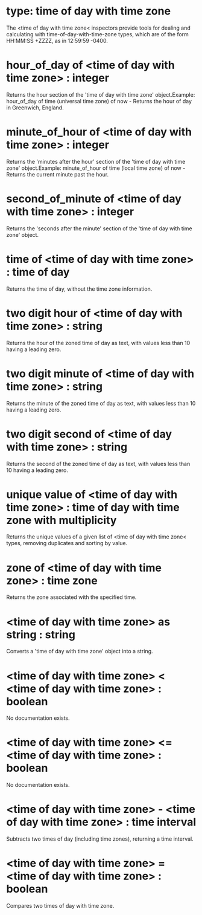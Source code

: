 # type: time of day with time zone

The &lt;time of day with time zone&lt; inspectors provide tools for dealing and calculating with time-of-day-with-time-zone types, which are of the form HH:MM:SS +ZZZZ, as in 12:59:59 -0400.

# hour_of_day of &lt;time of day with time zone&gt; : integer

Returns the hour section of the &#39;time of day with time zone&#39; object.Example: hour_of_day of time (universal time zone) of now - Returns the hour of day in Greenwich, England.

# minute_of_hour of &lt;time of day with time zone&gt; : integer

Returns the &#39;minutes after the hour&#39; section of the &#39;time of day with time zone&#39; object.Example: minute_of_hour of time (local time zone) of now - Returns the current minute past the hour.

# second_of_minute of &lt;time of day with time zone&gt; : integer

Returns the &#39;seconds after the minute&#39; section of the &#39;time of day with time zone&#39; object.

# time of &lt;time of day with time zone&gt; : time of day

Returns the time of day, without the time zone information.

# two digit hour of &lt;time of day with time zone&gt; : string

Returns the hour of the zoned time of day as text, with values less than 10 having a leading zero.

# two digit minute of &lt;time of day with time zone&gt; : string

Returns the minute of the zoned time of day as text, with values less than 10 having a leading zero.

# two digit second of &lt;time of day with time zone&gt; : string

Returns the second of the zoned time of day as text, with values less than 10 having a leading zero.

# unique value of &lt;time of day with time zone&gt; : time of day with time zone with multiplicity

Returns the unique values of a given list of &lt;time of day with time zone&lt; types, removing duplicates and sorting by value.

# zone of &lt;time of day with time zone&gt; : time zone

Returns the zone associated with the specified time.

# &lt;time of day with time zone&gt; as string : string

Converts a &#39;time of day with time zone&#39; object into a string.

# &lt;time of day with time zone&gt; &lt; &lt;time of day with time zone&gt; : boolean

No documentation exists.

# &lt;time of day with time zone&gt; &lt;= &lt;time of day with time zone&gt; : boolean

No documentation exists.

# &lt;time of day with time zone&gt; - &lt;time of day with time zone&gt; : time interval

Subtracts two times of day (including time zones), returning a time interval.

# &lt;time of day with time zone&gt; = &lt;time of day with time zone&gt; : boolean

Compares two times of day with time zone.
